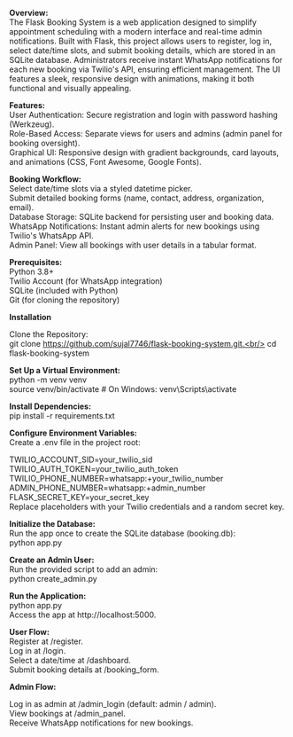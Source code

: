 **Overview:**<br/>
The Flask Booking System is a web application designed to simplify appointment scheduling with a modern interface and real-time admin notifications.
Built with Flask, this project allows users to register, log in, select date/time slots, and submit booking details, which are stored in an SQLite database. 
Administrators receive instant WhatsApp notifications for each new booking via Twilio's API, ensuring efficient management. 
The UI features a sleek, responsive design with animations, making it both functional and visually appealing.

**Features:**<br/>
User Authentication: Secure registration and login with password hashing (Werkzeug).<br/>
Role-Based Access: Separate views for users and admins (admin panel for booking oversight).<br/>
Graphical UI: Responsive design with gradient backgrounds, card layouts, and animations (CSS, Font Awesome, Google Fonts). <br/>


**Booking Workflow:**<br/>
Select date/time slots via a styled datetime picker.<br/>
Submit detailed booking forms (name, contact, address, organization, email).<br/>
Database Storage: SQLite backend for persisting user and booking data.<br/>
WhatsApp Notifications: Instant admin alerts for new bookings using Twilio's WhatsApp API.<br/>
Admin Panel: View all bookings with user details in a tabular format.<br/>


**Prerequisites:**<br/>
Python 3.8+<br/>
Twilio Account (for WhatsApp integration)<br/>
SQLite (included with Python)<br/>
Git (for cloning the repository)<br/>

**Installation**<br/>

Clone the Repository:<br/>
git clone https://github.com/sujal7746/flask-booking-system.git.<br/>
cd flask-booking-system<br/>

**Set Up a Virtual Environment:**<br/>
python -m venv venv<br/>
source venv/bin/activate  # On Windows: venv\Scripts\activate<br/>

**Install Dependencies:**<br/>
pip install -r requirements.txt<br/>

**Configure Environment Variables:**<br/>
Create a .env file in the project root:<br/>

TWILIO_ACCOUNT_SID=your_twilio_sid <br/>
TWILIO_AUTH_TOKEN=your_twilio_auth_token <br/>
TWILIO_PHONE_NUMBER=whatsapp:+your_twilio_number <br/>
ADMIN_PHONE_NUMBER=whatsapp:+admin_number<br/>
FLASK_SECRET_KEY=your_secret_key<br/>
Replace placeholders with your Twilio credentials and a random secret key.<br/>


**Initialize the Database:**<br/>
Run the app once to create the SQLite database (booking.db):<br/>
python app.py<br/>

**Create an Admin User:**<br/>
Run the provided script to add an admin:<br/>
python create_admin.py<br/>

**Run the Application:**<br/>
python app.py<br/>
Access the app at http://localhost:5000.<br/>

**User Flow:**<br/>
Register at /register.<br/>
Log in at /login.<br/>
Select a date/time at /dashboard.<br/>
Submit booking details at /booking_form.<br/>

**Admin Flow:**

Log in as admin at /admin_login (default: admin / admin).<br/>
View bookings at /admin_panel.<br/>
Receive WhatsApp notifications for new bookings.<br/>
